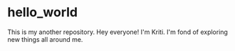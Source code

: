 # hello_world
This is my another repository.
Hey everyone!
I'm Kriti. I'm fond of exploring new things all around me.
